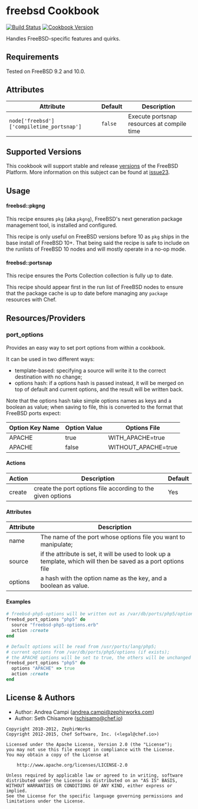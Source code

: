 freebsd Cookbook
================

[![Build Status](https://travis-ci.org/chef-cookbooks/freebsd.svg?branch=master)](http://travis-ci.org/chef-cookbooks/freebsd)
[![Cookbook Version](https://img.shields.io/cookbook/v/freebsd.svg)](https://supermarket.chef.io/cookbooks/freebsd)

Handles FreeBSD-specific features and quirks.

Requirements
------------

Tested on FreeBSD 9.2 and 10.0.

Attributes
----------
| Attribute                                 | Default | Description
|-----------                                |---------|-------------
| `node['freebsd']['compiletime_portsnap']` | `false` | Execute portsnap resources at compile time

Supported Versions
------------------
This cookbook will support stable and release [versions](https://www.freebsd.org/security/index.html#sup) of the FreeBSD Platform.
More information on this subject can be found at [issue23](https://github.com/chef-cookbooks/freebsd/issues/23).

Usage
-----
#### freebsd::pkgng

This recipe ensures `pkg` (aka `pkgng`), FreeBSD's next generation package
management tool, is installed and configured.

This recipe is only useful on FreeBSD versions before 10 as `pkg` ships
in the base install of FreeBSD 10+. That being said the recipe is safe to
include on the runlists of FreeBSD 10 nodes and will mostly operate in a
no-op mode.

#### freebsd::portsnap

This recipe ensures the Ports Collection collection is fully up to date.

This recipe should appear first in the run list of FreeBSD nodes to ensure that
the package cache is up to date before managing any `package` resources with
Chef.

Resources/Providers
-------------------

### port_options

Provides an easy way to set port options from within a cookbook.

It can be used in two different ways:

* template-based: specifying a source will write it to the correct destination with no change;
* options hash: if a options hash is passed instead, it will be merged on top of default and current options, and the result will be written back.

Note that the options hash take simple options names as keys and a boolean as value; when saving
to file, this is converted to the format that FreeBSD ports expect:

Option Key Name | Option Value | Options File
--------------- |------------- |-------------
APACHE          | true         | WITH_APACHE=true
APACHE          | false        | WITHOUT_APACHE=true

#### Actions
Action  | Description                                                 | Default
------- |-------------                                                |---------
create  | create the port options file according to the given options | Yes


#### Attributes
Attribute   | Description
-------     |-------------
name        | The name of the port whose options file you want to manipulate;
source      | if the attribute is set, it will be used to look up a template, which will then be saved as a port options file
options     | a hash with the option name as the key, and a boolean as value.

#### Examples

```ruby
# freebsd-php5-options will be written out as /var/db/ports/php5/options
freebsd_port_options "php5" do
  source "freebsd-php5-options.erb"
  action :create
end

# Default options will be read from /usr/ports/lang/php5;
# current options from /var/db/ports/php5/options (if exists);
# the APACHE options will be set to true, the others will be unchanged
freebsd_port_options "php5" do
  options "APACHE" => true
  action :create
end
```

License & Authors
-----------------
- Author: Andrea Campi (<andrea.campi@zephirworks.com>)
- Author: Seth Chisamore (<schisamo@chef.io>)

```text
Copyright 2010-2012, ZephirWorks
Copyright 2012-2015, Chef Software, Inc. (<legal@chef.io>)

Licensed under the Apache License, Version 2.0 (the "License");
you may not use this file except in compliance with the License.
You may obtain a copy of the License at

    http://www.apache.org/licenses/LICENSE-2.0

Unless required by applicable law or agreed to in writing, software
distributed under the License is distributed on an "AS IS" BASIS,
WITHOUT WARRANTIES OR CONDITIONS OF ANY KIND, either express or implied.
See the License for the specific language governing permissions and
limitations under the License.
```
